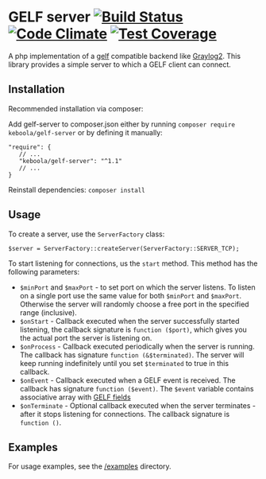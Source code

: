 # GELF server [![Build Status](https://travis-ci.org/keboola/gelf-server.svg?branch=master)](https://travis-ci.org/keboola/gelf-server) [![Code Climate](https://codeclimate.com/github/keboola/gelf-server/badges/gpa.svg)](https://codeclimate.com/github/keboola/gelf-server) [![Test Coverage](https://codeclimate.com/github/keboola/gelf-server/badges/coverage.svg)](https://codeclimate.com/github/keboola/gelf-server/coverage)

A php implementation of a [gelf](http://docs.graylog.org/en/2.0/pages/gelf.html) compatible backend like [Graylog2](https://www.graylog.org/). This library provides
a simple server to which a GELF client can connect. 

## Installation

Recommended installation via composer:

Add gelf-server to composer.json either by running `composer require keboola/gelf-server` or by defining it manually:

	"require": {
	   // ...
	   "keboola/gelf-server": "^1.1"
	   // ...
	}

Reinstall dependencies: `composer install`

## Usage

To create a server, use the `ServerFactory` class:

	$server = ServerFactory::createServer(ServerFactory::SERVER_TCP);

To start listening for connections, us the `start` method. This method has the following parameters:

- `$minPort` and `$maxPort` - to set port on which the server listens. To listen on a single port use the same value for
	both `$minPort` and `$maxPort`. Otherwise the server will randomly choose a free port in the specified range (inclusive).
- `$onStart` - Callback executed when the server successfully started listening, the callback signature is `function ($port)`, which
	gives you the actual port the server is listening on.
- `$onProcess` - Callback executed periodically when the server is running. The callback has signature `function (&$terminated)`. 
	The server will keep running indefinitely until you set `$terminated` to true in this callback.
- `$onEvent` - Callback executed when a GELF event is received. The callback has signature `function ($event)`. The 
	`$event` variable contains associative array with [GELF fields](http://docs.graylog.org/en/2.0/pages/gelf.html#gelf-format-specification)
- `$onTerminate` - Optional callback executed when the server terminates - after it stops listening for connections. The callback
	signature is `function ()`.

## Examples

For usage examples, see the [/examples](https://github.com/keboola/gelf-server/tree/master/examples) directory.
